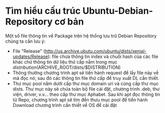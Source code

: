 # Tìm hiểu cấu trúc Ubuntu-Debian-Repository cơ bản

Một số file thông tin về Package trên hệ thống lưu trữ Debian Repository chúng ta cần lưu ý:
- File "Release" (http://us.archive.ubutu.com/ubuntu/dists/xenial-updates/Release): file chưa thông tin index và chuỗi hash của các file khác chứ thông tin dữ liệu thứ cấp nằm trong mục $distribution ($ARCHIVE_ROOT/dists/$DISTRIBUTION)
- Thông thường chương trình apt sẽ tiến hành request để lấy file này về mà đọc nó; sau đó các thông tin file thứ cấp để truy xuất DL cần thiết.
- Thư mục pool nằm dưới cấp thư mục domain uri và cùng cấp thư mục dists. Thư mục này sẽ chứa toàn bộ file cài đặt, chương trình .deb, thư viện, driver, v.v... theo cấp thư mục Aphabet. Sau khi apt đọc thông tin từ Repo, chương trình apt sẽ tìm đến thưu mục pool để tiến hành Download chương trình cần thiết về OS để cài đặt



